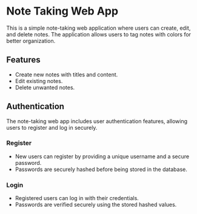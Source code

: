 # Note Taking Web App

This is a simple note-taking web application where users can create, edit, and delete notes. The application allows users to tag notes with colors for better organization.

## Features

- Create new notes with titles and content.
- Edit existing notes.
- Delete unwanted notes.

## Authentication

The note-taking web app includes user authentication features, allowing users to register and log in securely.

### Register

- New users can register by providing a unique username and a secure password.
- Passwords are securely hashed before being stored in the database.

### Login

- Registered users can log in with their credentials.
- Passwords are verified securely using the stored hashed values.
